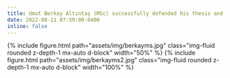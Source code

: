 ```yaml
---
title: Umut Berkay Altıntaş (MSc) successfully defended his thesis and graduated!
date: 2022-08-11 07:59:00-0400
inline: false
---
```


{% include figure.html path="assets/img/berkayms.jpg" class="img-fluid rounded z-depth-1 mx-auto d-block" width="50%" %}
{% include figure.html path="assets/img/berkayms2.jpg" class="img-fluid rounded z-depth-1 mx-auto d-block" width="100%" %}